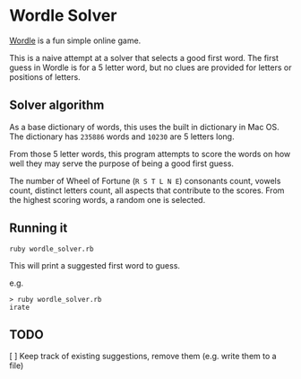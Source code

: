# Wordle Solver

[Wordle](https://www.powerlanguage.co.uk/wordle/) is a fun simple online game.

This is a naive attempt at a solver that selects a good first word. The first guess in Wordle is for a 5 letter word, but no clues are provided for letters or positions of letters.

## Solver algorithm

As a base dictionary of words, this uses the built in dictionary in Mac OS. The dictionary has `235886` words and `10230` are 5 letters long.

From those 5 letter words, this program attempts to score the words on how well they may serve the purpose of being a good first guess.

The number of Wheel of Fortune (`R S T L N E`) consonants count, vowels count, distinct letters count, all aspects that contribute to the scores. From the highest scoring words, a random one is selected.

## Running it

`ruby wordle_solver.rb`

This will print a suggested first word to guess.

e.g.

```
> ruby wordle_solver.rb
irate
```

## TODO

[ ] Keep track of existing suggestions, remove them (e.g. write them to a file)
